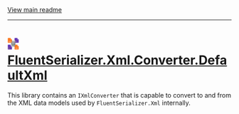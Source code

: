﻿[//]: # (Header)

<a href="https://github.com/Marvin-Brouwer/FluentSerializer#readme">
	View main readme
</a><hr/>
<h1>
	<img alt="icon" width="26" height="26"
		src="https://github.com/Marvin-Brouwer/FluentSerializer/raw/main/doc/logo/Logo.xml.optimized.svg" />
	<a href="https://github.com/Marvin-Brouwer/FluentSerializer/blob/main/src/FluentSerializer.Xml.Converter.DefaultXml/Readme.md#readme">
		FluentSerializer.Xml.Converter.DefaultXml
	</a>
</h1>

[//]: # (Body)

This library contains an `IXmlConverter` that is capable to convert to and from the XML data models used by `FluentSerializer.Xml` internally.
